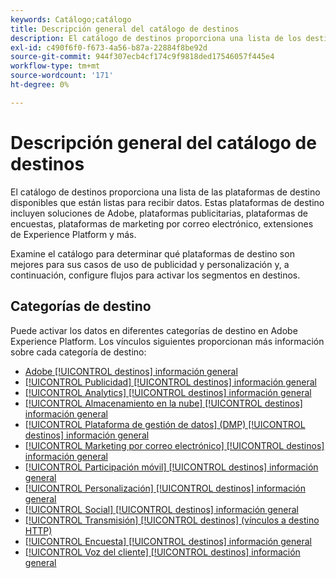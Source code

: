 ```yaml
---
keywords: Catálogo;catálogo
title: Descripción general del catálogo de destinos
description: El catálogo de destinos proporciona una lista de los destinos disponibles que están listos para recibir datos. Estos destinos incluyen soluciones de Adobe, plataformas publicitarias, plataformas de encuestas, plataformas de marketing por correo electrónico y mucho más.
exl-id: c490f6f0-f673-4a56-b87a-22884f8be92d
source-git-commit: 944f307ecb4cf174c9f9818ded17546057f445e4
workflow-type: tm+mt
source-wordcount: '171'
ht-degree: 0%

---
```


# Descripción general del catálogo de destinos

El catálogo de destinos proporciona una lista de las plataformas de destino disponibles que están listas para recibir datos. Estas plataformas de destino incluyen soluciones de Adobe, plataformas publicitarias, plataformas de encuestas, plataformas de marketing por correo electrónico, extensiones de Experience Platform y más.

Examine el catálogo para determinar qué plataformas de destino son mejores para sus casos de uso de publicidad y personalización y, a continuación, configure flujos para activar los segmentos en destinos.

<div id="recs-overview-body-1"></div>
<div id="recs-overview-body-2"></div>
<div id="recs-overview-body-3"></div>
<div id="recs-overview-body-4"></div>
<div id="recs-overview-body-5"></div>
<div id="recs-overview-body-6"></div>

## Categorías de destino

Puede activar los datos en diferentes categorías de destino en Adobe Experience Platform. Los vínculos siguientes proporcionan más información sobre cada categoría de destino:

- [Adobe [!UICONTROL destinos] información general](adobe/overview.md)
- [[!UICONTROL Publicidad] [!UICONTROL destinos] información general](advertising/overview.md)
- [[!UICONTROL Analytics] [!UICONTROL destinos] información general](analytics/overview.md)
- [[!UICONTROL Almacenamiento en la nube] [!UICONTROL destinos] información general](cloud-storage/overview.md)
- [[!UICONTROL Plataforma de gestión de datos] (DMP) [!UICONTROL destinos] información general](data-management/overview.md)
- [[!UICONTROL Marketing por correo electrónico] [!UICONTROL destinos] información general](email-marketing/overview.md)
- [[!UICONTROL Participación móvil] [!UICONTROL destinos] información general](mobile-engagement/overview.md)
- [[!UICONTROL Personalización] [!UICONTROL destinos] información general](personalization/overview.md)
- [[!UICONTROL Social] [!UICONTROL destinos] información general](social/overview.md)
- [[!UICONTROL Transmisión] [!UICONTROL destinos] (vínculos a destino HTTP)](streaming/http-destination.md)
- [[!UICONTROL Encuesta] [!UICONTROL destinos] información general](survey/overview.md)
- [[!UICONTROL Voz del cliente] [!UICONTROL destinos] información general](voice/overview.md)
